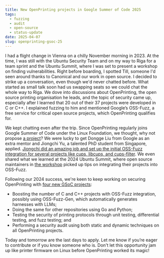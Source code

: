 ```yaml
---
title: New OpenPrinting projects in Google Summer of Code 2025
tags:
  - fuzzing
  - audit
  - open-source
  - status-update
date: 2025-04-07
slug: openprinting-gsoc-25
---
```


I had a flight change in Vienna on a chilly November morning in 2023. At the time, I was still with the Ubuntu Security Team and on my way to Riga for a team sprint and the Ubuntu Summit, where I was set to present a workshop on finding vulnerabilities. Right before boarding, I spotted Till, someone I'd seen around thanks to Canonical and our work in open source. I decided to strike up a conversation, even though we'd never chatted before. What started as small talk soon had us swapping seats so we could chat the whole way to Riga. We dove into discussions about OpenPrinting, the open source printing organisation he leads, and the topic of security came up, especially after I learned that 20 out of their 37 projects were developed in C or C++. I explained fuzzing to him and mentioned Google’s OSS-Fuzz, a free service for critical open source projects, which OpenPrinting qualifies for.

We kept chatting even after the trip. Since OpenPrinting regularly joins Google Summer of Code under the Linux Foundation, we thought, why not propose [a project](https://wiki.linuxfoundation.org/gsoc/google-summer-code-2024)? We were lucky to get Dongge Liu from Google as an extra mentor and Jiongchi Yu, a talented PhD student from Singapore, applied. [Jiongchi did an amazing job and set up the initial OSS-Fuzz integration for several projects like cups, libcups, and cups-filter](https://github.com/OpenPrinting/fuzzing). We even shared what we learned at the 2024 Ubuntu Summit, where open source maintainers in [the workshop](https://events.canonical.com/event/51/contributions/540/#presentation-materials) picked up tips on integrating their projects into OSS-Fuzz.

Following our 2024 success, we're keen to keep working on securing OpenPrinting with [four new GSoC projects](https://wiki.linuxfoundation.org/gsoc/google-summer-code-2025-openprinting-projects#utilizing_oss-fuzz-gen_to_improve_fuzz_testing_for_openprinting_projects):

- Boosting the number of C and C++ projects with OSS-Fuzz integration, possibly using OSS-Fuzz-Gen, which automatically generates harnesses with LLMs;
- Doing the same for other repositories using Go and Python;
- Testing the security of printing protocols through unit testing, differential testing, and fuzz testing; and
- Performing a security audit using both static and dynamic techniques on all OpenPrinting projects.

Today and tomorrow are the last days to apply. Let me know if you’re eager to contribute or if you know someone who is. Don't let this opportunity jam up like printer firmware on Linux before OpenPrinting worked its magic!